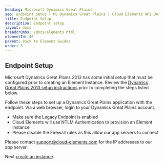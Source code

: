 ```yaml
---
heading: Microsoft Dynamics Great Plains
seo: Endpoint Setup | MS Dynamics Great Plains | Cloud Elements API Docs
title: Endpoint Setup
description: Endpoint setup
layout: docs
breadcrumbs: /docs/elements.html
elementId: 46
parent: Back to Element Guides
order: 5
---
```


## Endpoint Setup

Microsoft Dynamics Great Plains 2013 has some initial setup that must be configured prior to creating an Element Instance. Review the [Dynamics Great Plains 2013 setup instructions](https://community.dynamics.com/gp/b/azurecurve/archive/2013/02/13/how-to-install-microsoft-dynamics-gp-2013-web-services-runtime) prior to completing the steps listed below.

Follow these steps to set up a Dynamics Great Plains application with the endpoint. Via a web browser, login to your Dynamics Great Plains account.

* Make sure the Legacy Endpoint is enabled
* Cloud Elements will use NTLM Authentication to provision an Element Instance
* Please disable the Firewall rules as this allow our app servers to connect

Please contact [support@cloud-elements.com](mailto:support@cloud-elements.com) for the IP addresses to our app server.

Next [create an instance](salesforce-create-instance.html).
